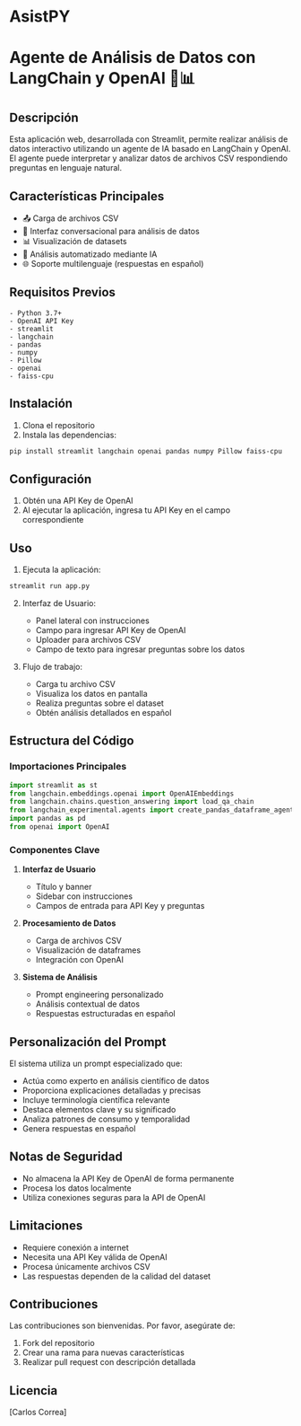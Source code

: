 # AsistPY
# Agente de Análisis de Datos con LangChain y OpenAI 🤖📊

## Descripción
Esta aplicación web, desarrollada con Streamlit, permite realizar análisis de datos interactivo utilizando un agente de IA basado en LangChain y OpenAI. El agente puede interpretar y analizar datos de archivos CSV respondiendo preguntas en lenguaje natural.

## Características Principales
- 📤 Carga de archivos CSV
- 💬 Interfaz conversacional para análisis de datos
- 📊 Visualización de datasets
- 🤖 Análisis automatizado mediante IA
- 🌐 Soporte multilenguaje (respuestas en español)

## Requisitos Previos
```
- Python 3.7+
- OpenAI API Key
- streamlit
- langchain
- pandas
- numpy
- Pillow
- openai
- faiss-cpu
```

## Instalación
1. Clona el repositorio
2. Instala las dependencias:
```bash
pip install streamlit langchain openai pandas numpy Pillow faiss-cpu
```

## Configuración
1. Obtén una API Key de OpenAI
2. Al ejecutar la aplicación, ingresa tu API Key en el campo correspondiente

## Uso
1. Ejecuta la aplicación:
```bash
streamlit run app.py
```

2. Interfaz de Usuario:
   - Panel lateral con instrucciones
   - Campo para ingresar API Key de OpenAI
   - Uploader para archivos CSV
   - Campo de texto para ingresar preguntas sobre los datos

3. Flujo de trabajo:
   - Carga tu archivo CSV
   - Visualiza los datos en pantalla
   - Realiza preguntas sobre el dataset
   - Obtén análisis detallados en español

## Estructura del Código

### Importaciones Principales
```python
import streamlit as st
from langchain.embeddings.openai import OpenAIEmbeddings
from langchain.chains.question_answering import load_qa_chain
from langchain_experimental.agents import create_pandas_dataframe_agent
import pandas as pd
from openai import OpenAI
```

### Componentes Clave
1. **Interfaz de Usuario**
   - Título y banner
   - Sidebar con instrucciones
   - Campos de entrada para API Key y preguntas

2. **Procesamiento de Datos**
   - Carga de archivos CSV
   - Visualización de dataframes
   - Integración con OpenAI

3. **Sistema de Análisis**
   - Prompt engineering personalizado
   - Análisis contextual de datos
   - Respuestas estructuradas en español

## Personalización del Prompt
El sistema utiliza un prompt especializado que:
- Actúa como experto en análisis científico de datos
- Proporciona explicaciones detalladas y precisas
- Incluye terminología científica relevante
- Destaca elementos clave y su significado
- Analiza patrones de consumo y temporalidad
- Genera respuestas en español

## Notas de Seguridad
- No almacena la API Key de OpenAI de forma permanente
- Procesa los datos localmente
- Utiliza conexiones seguras para la API de OpenAI

## Limitaciones
- Requiere conexión a internet
- Necesita una API Key válida de OpenAI
- Procesa únicamente archivos CSV
- Las respuestas dependen de la calidad del dataset

## Contribuciones
Las contribuciones son bienvenidas. Por favor, asegúrate de:
1. Fork del repositorio
2. Crear una rama para nuevas características
3. Realizar pull request con descripción detallada

## Licencia
[Carlos Correa]
